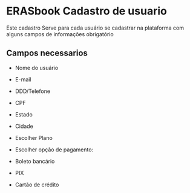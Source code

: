 # ERASbook Cadastro de usuario 
Este cadastro Serve para cada usuário se cadastrar na plataforma com alguns campos de informações obrigatório 

## Campos necessarios

* Nome do usuário 

* E-mail 

* DDD/Telefone 

* CPF 

* Estado 

* Cidade 

* Escolher Plano 

* Escolher opção de pagamento: 

* Boleto bancário 

* PIX 

* Cartão de crédito 

